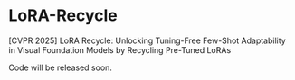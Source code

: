 # LoRA-Recycle
[CVPR 2025] LoRA Recycle: Unlocking Tuning-Free Few-Shot Adaptability in Visual Foundation Models by Recycling Pre-Tuned LoRAs

Code will be released soon.
